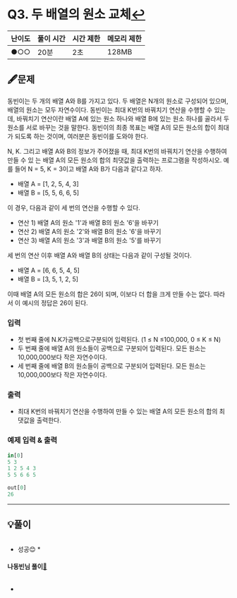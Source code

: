 # Q3. 두 배열의 원소 교체[↩](../this_is_codingtest)

| 난이도 | 풀이 시간 | 시간 제한 | 메모리 제한 |
| ------ | --------- | --------- | ----------- |
| ●○○    | 20분      | 2초       | 128MB       |

## 🖋️문제
동빈이는 두 개의 배열 A와 B를 가지고 있다. 두 배열은 N개의 원소로 구성되어 있으며, 배열의 원소는 모두 자연수이다. 동빈이는 최대 K번의 바꿔치기 연산을 수행할 수 있는데, 바꿔치기 연산이란 배열 A에 있는 원소 하나와 배열 B에 있는 원소 하나를 골라서 두 원소를 서로 바꾸는 것을 말한다. 동빈이의 최종 목표는 배열 A의 모든 원소의 합이 최대가 되도록 하는 것이며, 여러분은 동빈이를 도와야 한다. 

N, K. 그리고 배열 A와 B의 정보가 주어졌을 때, 최대 K번의 바꿔치기 연산을 수행하여 만들 수 있 는 배열 A의 모든 원소의 합의 최댓값을 출력하는 프로그램을 작성하시오. 예를 들어 N = 5, K = 3이고 배열 A와 B가 다음과 같다고 하자. 

* 배열 A = [1, 2, 5, 4, 3] 
* 배열 B = [5, 5, 6, 6, 5] 

이 경우, 다음과 같이 세 번의 연산을 수행할 수 있다. 

* 연산 1) 배열 A의 원소 '1'과 배열  B의 원소 '6'을 바꾸기 
* 연산 2) 배열 A의 원소 '2'와 배열 B의 원소 '6'을 바꾸기 
* 연산 3) 배열 A의 원소 '3'과 배열 B의 원소 '5'를 바꾸기 

세 번의 연산 이후 배열 A와 배열 B의 상태는 다음과 같이 구성될 것이다. 

* 배열 A = [6, 6, 5, 4, 5] 
* 배열 B = [3, 5, 1, 2, 5] 

이때 배열 A의 모든 원소의 합은 26이 되며, 이보다 더 합을 크게 만들 수는 없다. 따라서 이 예시의 정답은 26이 된다.

### 입력
* 첫 번째 줄에 N.K가공백으로구분되어 입력된다. (1 ≤ N ≤100,000, 0 ≤ K ≤ N)
* 두 번째 줄에 배열 A의 원소들이 공백으로 구분되어 입력된다. 모든 원소는 10,000,000보다 작은 자연수이다.
* 세 번째 줄에 배열 B의 원소들이 공백으로 구분되어 입력된다. 모든 원소는 10,000,000보다 작은 자연수이다.

### 출력

* 최대 K번의 바꿔치기 연산을 수행하여 만들 수 있는 배열 A의 모든 원소의 합의 최댓값을 출력한다.

### 예제 입력 & 출력

```python
in[0]
5 3
1 2 5 4 3
5 5 6 6 5

out[0]
26
```

---

## 💡풀이
```python

```
* 성공😊
  * 

#### 나동빈님 풀이[📌](https://github.com/ndb796/python-for-coding-test/blob/master/6/10.py)

```python

```

* 
